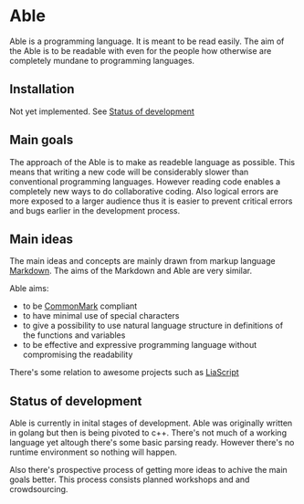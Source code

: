 # Able

Able is a programming language. It is meant to be read easily. The aim of the Able is to be readable with even for the people how otherwise are completely mundane to programming languages.

## Installation
Not yet implemented. See [Status of development](#status-of-development)

## Main goals

The approach of the Able is to make as readeble language as possible. This means that writing a new code will be considerably slower than conventional programming languages. However reading code enables a completely new ways to do collaborative coding. Also logical errors are more exposed to a larger audience thus it is easier to prevent critical errors and bugs earlier in the development process.

## Main ideas

The main ideas and concepts are mainly drawn from markup language [Markdown](https://en.wikipedia.org/wiki/Markdown). The aims of the Markdown and Able are very similar.

Able aims:

- to be [CommonMark](https://commonmark.org/) compliant
- to have minimal use of special characters
- to give a possibility to use natural language structure in definitions of the functions and variables
- to be effective and expressive programming language without compromising the readability

There's some relation to awesome projects such as [LiaScript](https://liascript.github.io/)

## Status of development

Able is currently in inital stages of development. Able was originally written in golang but then is being pivoted to c++. There's not much of a working language yet altough there's some basic parsing ready. However there's no runtime environment so nothing will happen.

Also there's prospective process of getting more ideas to achive the main goals better. This process consists planned workshops and and crowdsourcing.
